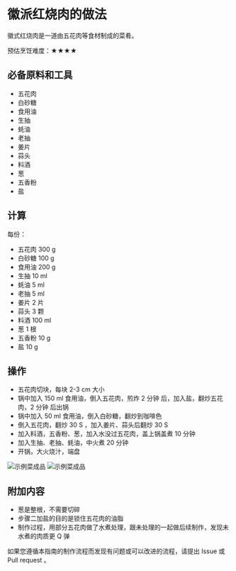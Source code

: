 # 徽派红烧肉的做法

徽式红烧肉是一道由五花肉等食材制成的菜肴。

预估烹饪难度：★★★★

## 必备原料和工具

* 五花肉
* 白砂糖
* 食用油
* 生抽
* 蚝油
* 老抽
* 姜片
* 蒜头
* 料酒
* 葱
* 五香粉
* 盐

## 计算

每份：

* 五花肉 300 g
* 白砂糖 100 g
* 食用油 200 g
* 生抽 10 ml
* 蚝油 5 ml
* 老抽 5 ml
* 姜片 2 片
* 蒜头 3 颗
* 料酒 100 ml
* 葱 1 根
* 五香粉 10 g
* 盐 10 g

## 操作

* 五花肉切块，每块 2-3 cm 大小
* 锅中加入 150 ml 食用油，倒入五花肉，煎炸 2 分钟 后，加入盐，翻炒五花肉，2 分钟 后出锅
* 锅中加入 50 ml 食用油，倒入白砂糖，翻炒到咖啡色
* 倒入五花肉，翻炒 30 S ，加入姜片、蒜头后翻炒 30 S
* 加入料酒，五香粉、葱，加入水没过五花肉，盖上锅盖煮 10 分钟
* 加入生抽、老抽、蚝油，中火煮 20 分钟
* 开锅，大火烧汁，端盘

![示例菜成品](CookBook/dishes/meat_dish/徽派红烧肉/1.jpeg)
![示例菜成品](CookBook/dishes/meat_dish/徽派红烧肉/2.jpeg)

## 附加内容

* 葱是整根，不需要切碎
* 步骤二加盐的目的是锁住五花肉的油脂
* 制作过程，用部分五花肉做了水煮处理，跟未处理的一起做后续制作，发现未水煮的肉质更 Q 弹

如果您遵循本指南的制作流程而发现有问题或可以改进的流程，请提出 Issue 或 Pull request 。
